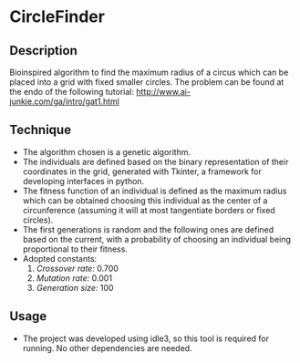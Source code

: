 # CircleFinder

## Description
Bioinspired algorithm to find the maximum radius of a circus which can be placed into a grid with fixed smaller circles.
The problem can be found at the endo of the following tutorial: http://www.ai-junkie.com/ga/intro/gat1.html

## Technique
* The algorithm chosen is a genetic algorithm.
* The individuals are defined based on the binary representation of their coordinates in the grid, generated with Tkinter, a framework for developing interfaces in python.
* The fitness function of an individual is defined as the maximum radius which can be obtained choosing this individual as the center of a circunference (assuming it will at most tangentiate borders or fixed circles).
* The first generations is random and the following ones are defined based on the current, with a probability of choosing an individual being proportional to their fitness.
* Adopted constants:
  1. *Crossover rate:* 0.700
  2. *Mutation rate:* 0.001
  3. *Generation size:* 100

## Usage
* The project was developed using idle3, so this tool is required for running. No other dependencies are needed.
